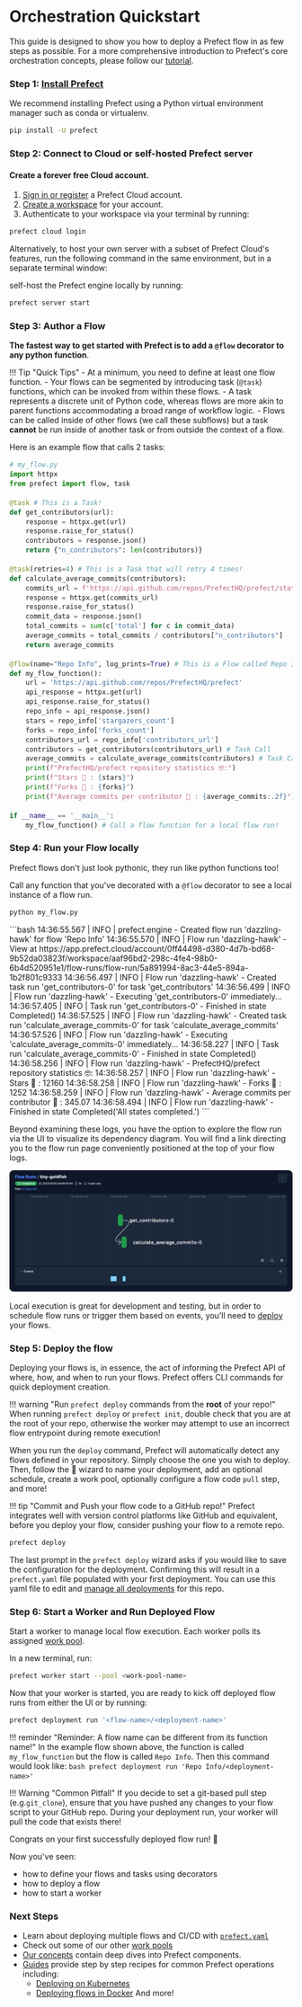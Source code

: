 # Orchestration Quickstart

This guide is designed to show you how to deploy a Prefect flow in as few steps as possible. For a more comprehensive introduction to Prefect's core orchestration concepts, please follow our [tutorial](/tutorial/index/).

### Step 1: [Install Prefect](/getting-started/installation/)

We recommend installing Prefect using a Python virtual environment manager such as conda or virtualenv.

```bash 
pip install -U prefect
```
### Step 2: Connect to Cloud or self-hosted Prefect server
#### Create a forever free Cloud account.

1. [Sign in or register](#sign-in-or-register) a Prefect Cloud account.
2. [Create a workspace](#create-a-workspace) for your account.
3. Authenticate to your workspace via your terminal by running:

```bash
prefect cloud login
```


Alternatively, to host your own server with a subset of Prefect Cloud's features, run the following command in the same environment, but in a separate terminal window:

self-host the Prefect engine locally by running:

```bash
prefect server start
```

### Step 3: Author a Flow
**The fastest way to get started with Prefect is to add a `@flow` decorator to any python function**.

!!! Tip "Quick Tips"
    - At a minimum, you need to define at least one flow function.
    - Your flows can be segmented by introducing task (`@task`) functions, which can be invoked from within these flows.
    - A task represents a discrete unit of Python code, whereas flows are more akin to parent functions accommodating a broad range of workflow logic.
    - Flows can be called inside of other flows (we call these subflows) but a task **cannot** be run inside of another task or from outside the context of a flow.

Here is an example flow that calls 2 tasks:

```python
# my_flow.py
import httpx
from prefect import flow, task

@task # This is a Task!
def get_contributors(url):
    response = httpx.get(url)
    response.raise_for_status()
    contributors = response.json()
    return {"n_contributors": len(contributors)}

@task(retries=4) # This is a Task that will retry 4 times!
def calculate_average_commits(contributors):
    commits_url = f'https://api.github.com/repos/PrefectHQ/prefect/stats/contributors'
    response = httpx.get(commits_url)
    response.raise_for_status()
    commit_data = response.json()
    total_commits = sum(c['total'] for c in commit_data)
    average_commits = total_commits / contributors["n_contributors"]
    return average_commits

@flow(name="Repo Info", log_prints=True) # This is a Flow called Repo Info
def my_flow_function():
    url = 'https://api.github.com/repos/PrefectHQ/prefect'
    api_response = httpx.get(url)
    api_response.raise_for_status()
    repo_info = api_response.json()
    stars = repo_info['stargazers_count']
    forks = repo_info['forks_count']
    contributors_url = repo_info['contributors_url']
    contributors = get_contributors(contributors_url) # Task Call
    average_commits = calculate_average_commits(contributors) # Task Call
    print(f"PrefectHQ/prefect repository statistics 🤓:")
    print(f"Stars 🌠 : {stars}")
    print(f"Forks 🍴 : {forks}")
    print(f"Average commits per contributor 💌 : {average_commits:.2f}")

if __name__ == '__main__':
    my_flow_function() # Call a flow function for a local flow run!
```

### Step 4: Run your Flow locally
Prefect flows don't just look pythonic, they run like python functions too! 

Call any function that you've decorated with a `@flow` decorator to see a local instance of a flow run.

```bash
python my_flow.py
``` 

<div class="terminal">
```bash
14:36:55.567 | INFO    | prefect.engine - Created flow run 'dazzling-hawk' for flow 'Repo Info'
14:36:55.570 | INFO    | Flow run 'dazzling-hawk' - View at https://app.prefect.cloud/account/0ff44498-d380-4d7b-bd68-9b52da03823f/workspace/aaf96bd2-298c-4fe4-98b0-6b4d520951e1/flow-runs/flow-run/5a891994-8ac3-44e5-894a-1b2f801c9333
14:36:56.497 | INFO    | Flow run 'dazzling-hawk' - Created task run 'get_contributors-0' for task 'get_contributors'
14:36:56.499 | INFO    | Flow run 'dazzling-hawk' - Executing 'get_contributors-0' immediately...
14:36:57.405 | INFO    | Task run 'get_contributors-0' - Finished in state Completed()
14:36:57.525 | INFO    | Flow run 'dazzling-hawk' - Created task run 'calculate_average_commits-0' for task 'calculate_average_commits'
14:36:57.526 | INFO    | Flow run 'dazzling-hawk' - Executing 'calculate_average_commits-0' immediately...
14:36:58.227 | INFO    | Task run 'calculate_average_commits-0' - Finished in state Completed()
14:36:58.256 | INFO    | Flow run 'dazzling-hawk' - PrefectHQ/prefect repository statistics 🤓:
14:36:58.257 | INFO    | Flow run 'dazzling-hawk' - Stars 🌠 : 12160
14:36:58.258 | INFO    | Flow run 'dazzling-hawk' - Forks 🍴 : 1252
14:36:58.259 | INFO    | Flow run 'dazzling-hawk' - Average commits per contributor 💌 : 345.07
14:36:58.494 | INFO    | Flow run 'dazzling-hawk' - Finished in state Completed('All states completed.')
```
</div>


Beyond examining these logs, you have the option to explore the flow run via the UI to visualize its dependency diagram. You will find a link directing you to the flow run page conveniently positioned at the top of your flow logs.

![Alt text](flow_run_diagram.png)

Local execution is great for development and testing, but in order to schedule flow runs or trigger them based on events, you’ll need to [deploy](/tutorial/deployments/) your flows.


### Step 5: Deploy the flow

Deploying your flows is, in essence, the act of informing the Prefect API of where, how, and when to run your flows. Prefect offers CLI commands for quick deployment creation.

!!! warning "Run `prefect deploy` commands from the **root** of your repo!"
    When running `prefect deploy` or `prefect init`, double check that you are at the root of your repo, otherwise the worker may attempt to use an incorrect flow entrypoint during remote execution!

When you run the `deploy` command, Prefect will automatically detect any flows defined in your repository. Simply choose the one you wish to deploy. Then, follow the 🧙 wizard to name your deployment, add an optional schedule, create a work pool, optionally configure a flow code `pull` step, and more!

!!! tip "Commit and Push your flow code to a GitHub repo!"
    Prefect integrates well with version control platforms like GitHub and equivalent, before you deploy your flow, consider pushing your flow to a remote repo. 

```bash
prefect deploy
```
The last prompt in the `prefect deploy` wizard asks if you would like to save the configuration for the deployment. Confirming this will result in a `prefect.yaml` file populated with your first deployment. You can use this yaml file to edit and [manage all deployments](/concepts/deployments-ux/) for this repo.

### Step 6: Start a Worker and Run Deployed Flow

Start a worker to manage local flow execution. Each worker polls its assigned [work pool](/tutorial/deployments/#why-work-pools-and-workers).

In a new terminal, run:
```bash
prefect worker start --pool <work-pool-name>
```

Now that your worker is started, you are ready to kick off deployed flow runs from either the UI or by running:

```bash
prefect deployment run '<flow-name>/<deployment-name>'
```

!!! reminder "Reminder: A flow name can be different from its function name!"
    In the example flow shown above, the function is called `my_flow_function` but the flow is called `Repo Info`. Then this command would look like:
    ```bash
    prefect deployment run 'Repo Info/<deployment-name>'
    ```


!!! Warning "Common Pitfall"
    If you decide to set a git-based pull step (e.g.`git_clone`), ensure that you have pushed any changes to your flow script to your GitHub repo. During your deployment run, your worker will pull the code that exists there!

Congrats on your first successfully deployed flow run! 🎉

Now you've seen:

- how to define your flows and tasks using decorators
- how to deploy a flow
- how to start a worker

### Next Steps

- Learn about deploying multiple flows and CI/CD with [`prefect.yaml`](/concepts/projects/#the-prefect-yaml-file)
- Check out some of our other [work pools](/concepts/work-pools/)
- [Our concepts](/concepts/) contain deep dives into Prefect components.
- [Guides](/guides/) provide step by step recipes for common Prefect operations including:
    - [Deploying on Kubernetes](/guides/deployment/helm-worker/)
    - [Deploying flows in Docker](/guides/deployment/docker/)
And more!